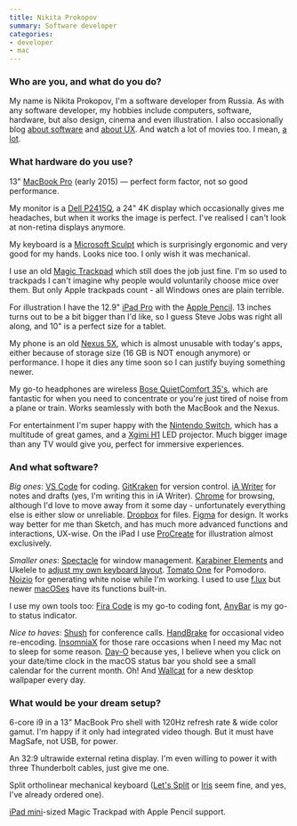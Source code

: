 ```yaml
---
title: Nikita Prokopov
summary: Software developer 
categories:
- developer 
- mac
---
```


### Who are you, and what do you do?

My name is Nikita Prokopov, I'm a software developer from Russia. As with any software developer, my hobbies include computers, software, hardware, but also design, cinema and even illustration. I also occasionally blog [about software](http://tonsky.me/ "Nikita's software weblog.") and [about UX](https://grumpy.website/ "Nikita's UX weblog."). And watch a lot of movies too. I mean, [a lot](https://letterboxd.com/tonsky/ "Nikita's Letterboxd account.").

### What hardware do you use?

13" [MacBook Pro][macbook-pro] (early 2015) — perfect form factor, not so good performance.

My monitor is a [Dell P2415Q][p2415q], a 24" 4K display which occasionally gives me headaches, but when it works the image is perfect. I've realised I can't look at non-retina displays anymore.

My keyboard is a [Microsoft Sculpt][sculpt-ergonomic-keyboard] which is surprisingly ergonomic and very good for my hands. Looks nice too. I only wish it was mechanical.

I use an old [Magic Trackpad][magic-trackpad] which still does the job just fine. I'm so used to trackpads I can't imagine why people would voluntarily choose mice over them. But only Apple trackpads count - all Windows ones are plain terrible.

For illustration I have the 12.9" [iPad Pro][ipad-pro] with the [Apple Pencil][pencil]. 13 inches turns out to be a bit bigger than I'd like, so I guess Steve Jobs was right all along, and 10" is a perfect size for a tablet.

My phone is an old [Nexus 5X][nexus-5x], which is almost unusable with today's apps, either because of storage size (16 GB is NOT enough anymore) or performance. I hope it dies any time soon so I can justify buying something newer.

My go-to headphones are wireless [Bose QuietComfort 35's][quietcomfort-35], which are fantastic for when you need to concentrate or you're just tired of noise from a plane or train. Works seamlessly with both the MacBook and the Nexus.

For entertainment I'm super happy with the [Nintendo Switch][switch.2], which has a multitude of great games, and a [Xgimi H1][h1.2] LED projector. Much bigger image than any TV would give you, perfect for immersive experiences.

### And what software?

*Big ones*: [VS Code][visual-studio-code] for coding. [GitKraken][] for version control. [iA Writer][ia-writer] for notes and drafts (yes, I'm writing this in iA Writer). [Chrome][] for browsing, although I'd love to move away from it some day - unfortunately everything else is either slow or unreliable. [Dropbox][] for files. [Figma][] for design. It works way better for me than Sketch, and has much more advanced functions and interactions, UX-wise. On the iPad I use [ProCreate][procreate-ios] for illustration almost exclusively.

*Smaller ones*: [Spectacle][] for window management. [Karabiner Elements][karabiner] and Ukelele to [adjust my own keyboard layout](http://tonsky.me/blog/cursor-keys/ "Nikita's post about cursor keys and key mapping."). [Tomato One][tomato-one] for Pomodoro. [Noizio][] for generating white noise while I'm working. I used to use [f.lux][] but newer [macOSes][macos] have its functions built-in.

I use my own tools too: [Fira Code](http://github.com/tonsky/FiraCode "Nikita's coding font.") is my go-to coding font, [AnyBar][] is my go-to status indicator.

*Nice to haves*: [Shush][] for conference calls. [HandBrake][] for occasional video re-encoding. [InsomniaX][] for those rare occasions when I need my Mac not to sleep for some reason. [Day-O][] because yes, I believe when you click on your date/time clock in the macOS status bar you shold see a small calendar for the current month. Oh! And [Wallcat][] for a new desktop wallpaper every day.

### What would be your dream setup?

6-core i9 in a 13" MacBook Pro shell with 120Hz refresh rate & wide color gamut. I'm happy if it only had integrated video though. But it must have MagSafe, not USB, for power.

An 32:9 ultrawide external retina display. I'm even willing to power it with three Thunderbolt cables, just give me one.

Split ortholinear mechanical keyboard ([Let's Split][lets-split] or [Iris][] seem fine, and yes, I've already ordered one).

[iPad mini][ipad-mini]-sized Magic Trackpad with Apple Pencil support.

[h1.2]: https://www.xgimi.com/en/H1-immersive-home-projector.html "A projector."
[ipad-mini]: https://www.apple.com/ipad-mini/ "A 7.9 inch tablet device."
[ipad-pro]: https://en.wikipedia.org/wiki/IPad_Pro "An iOS tablet."
[iris]: https://keeb.io/products/iris-keyboard-split-ergonomic-keyboard "A PCB kit for a split keyboard."
[lets-split]: https://mehkee.com/products/lets-split-pcb "A PCB board for a split keyboard."
[macbook-pro]: https://www.apple.com/macbook-pro/ "A laptop."
[magic-trackpad]: https://www.apple.com/magictrackpad/ "A trackpad for desktop machines."
[nexus-5x]: https://www.google.com/nexus/5x/ "A 5.2 inch Android smartphone."
[p2415q]: https://www.dell.com/en-us/work/shop/dell-24-ultra-hd-4k-monitor-p2415q/apd/210-AGNK/monitors-monitor-accessories "A 24 inch 4K monitor."
[pencil]: https://www.fiftythree.com/pencil "An iPad stylus."
[quietcomfort-35]: https://www.bose.com/en_us/products/headphones/over_ear_headphones/quietcomfort-35-wireless.html "Wireless over-the-ear headphones."
[sculpt-ergonomic-keyboard]: http://www.microsoft.com/hardware/en-us/b/sculpt-ergonomic-keyboard-for-business/5KV-00001 "An ergonomic keyboard."
[switch.2]: https://www.nintendo.com/switch/ "A gaming console."
[anybar]: https://github.com/tonsky/AnyBar "A macOS to show a custom status item in the menubar."
[chrome]: https://www.google.com/intl/en/chrome/browser/ "A WebKit-based browser, where each tab runs in its own thread."
[day-o]: https://shauninman.com/archive/2016/10/20/day_o_2_mac_menu_bar_clock "A menu bar clock for the Mac."
[dropbox]: https://www.dropbox.com/ "Online syncing and storage."
[f.lux]: https://justgetflux.com/ "A tool to make the colour of your screen adapt to the current time of day."
[figma]: https://www.figma.com/ "A collaborative design prototype service."
[gitkraken]: https://www.gitkraken.com/ "A Git client."
[handbrake]: https://handbrake.fr/ "Cross-platform, open source video encoding software."
[ia-writer]: https://ia.net/writer/updates/ia-writer-for-mac "A full-screen writing tool for the Mac."
[insomniax]: http://semaja2.net/ye-ol-projects/insomniaxinfo/ "A macOS tool for keeping your computer awake."
[karabiner]: https://pqrs.org/osx/karabiner/ "Mac software for remapping the keys of your laptop."
[macos]: https://en.wikipedia.org/wiki/MacOS "An operating system for Mac hardware."
[noizio]: http://noiz.io "A tranquil audio Mac application."
[procreate-ios]: https://itunes.apple.com/us/app/procreate/id425073498 "A powerful illustration app."
[shush]: https://itunes.apple.com/us/app/shush-microphone-manager/id496437906 "A Mac app for controlling the microphone."
[spectacle]: https://www.spectacleapp.com/ "A Mac tool for moving and resizing windows."
[tomato-one]: https://itunes.apple.com/us/app/tomato-one-free-focus-timer/id907364780 "A focus timer for macOS."
[visual-studio-code]: https://code.visualstudio.com/ "A development IDE."
[wallcat]: https://itunes.apple.com/us/app/wallcat/id1000397973 "macOS software for setting a new desktop picture each day."
